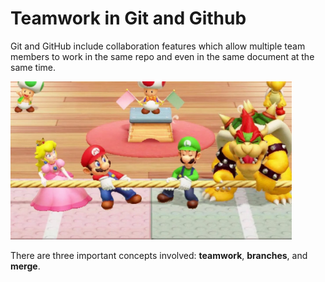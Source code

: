 # Teamwork in Git and Github

Git and GitHub include collaboration features which allow multiple team members to work in the same repo and even in the same document at the same time. 

<img src = image-4.png width = 450px style = "max-width:450px" />

There are three important concepts involved: **teamwork**, **branches**, and **merge**. 
